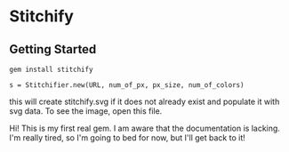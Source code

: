 # Stitchify

## Getting Started

`gem install stitchify`

`s = Stitchifier.new(URL, num_of_px, px_size, num_of_colors)`

this will create stitchify.svg if it does not already exist and populate it with svg data. To see the image, open this file.

Hi! This is my first real gem. I am aware that the documentation is lacking. I'm really tired, so I'm going to bed for now, but I'll get back to it!